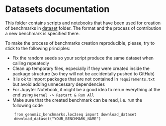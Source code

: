 # Datasets documentation

This folder contains scripts and notebooks that have been used for creation of benchmarks in [dataset](../dataset/) folder. The format and the process of contribution a new benchmark is specified there.

To make the process of benchmarks creation reproducible, please, try to stick to the following principles:

* Fix the random seeds so your script produce the same dataset when calling repeatedly
* Clean up temporary files, especially if they were created inside the package structure (so they will not be accidentally pushed to GitHub) 
* It is ok to import packages that are not contained in `requirements.txt` but avoid adding unnecessary dependencies
* For Jupyter Notebook, it might be a good idea to rerun everything at the end using `Kernel -> Restart & Run All`
* Make sure that the created benchmark can be read, i.e. run the following code

```
    from genomic_benchmarks.loc2seq import download_dataset
    download_dataset("YOUR_BENCHMARK_NAME")
```



